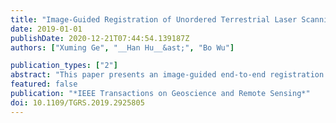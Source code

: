 ```yaml
---
title: "Image-Guided Registration of Unordered Terrestrial Laser Scanning Point Clouds for Urban Scenes"
date: 2019-01-01
publishDate: 2020-12-21T07:44:54.139187Z
authors: ["Xuming Ge", "__Han Hu__&ast;", "Bo Wu"]

publication_types: ["2"]
abstract: "This paper presents an image-guided end-to-end registration approach for globally consistent 3-D registration of unordered terrestrial laser scanning (TLS) point clouds. The proposed method can handle arbitrary point clouds with reasonable pairwise overlap without knowledge about their initial position and orientation, without requiring artificial targets, and without needing to record the order of the scanning. One of the novel contributions of the proposed approach lies in the optimization of a scanning network. We retrieve the similarities of all scans based on a vocabulary tree using both the geometrically rectified panorama images and the corresponding 3-D point clouds. The approach also highlights the integral optimization in both the coarse and fine registration. A pose graph is introduced to realize global optimization at the end of the coarse step without primitives. After that, the results act as the inputs to start the pairwise fine registration, which is then followed by the minimum loop expansion (MLE) refinement. Comprehensive experiments demonstrated network optimization rates of over 60% using the image-guided strategy. Using the pose-graph optimization method, successful registration rates (SRRs) increased to 100% for all tested cases. The MLE not only accelerates the speed of the convergence but also improves registration accuracy, which reached 0.1 m and 0.1° in the translation and rotation angles, respectively."
featured: false
publication: "*IEEE Transactions on Geoscience and Remote Sensing*"
doi: 10.1109/TGRS.2019.2925805
---
```


